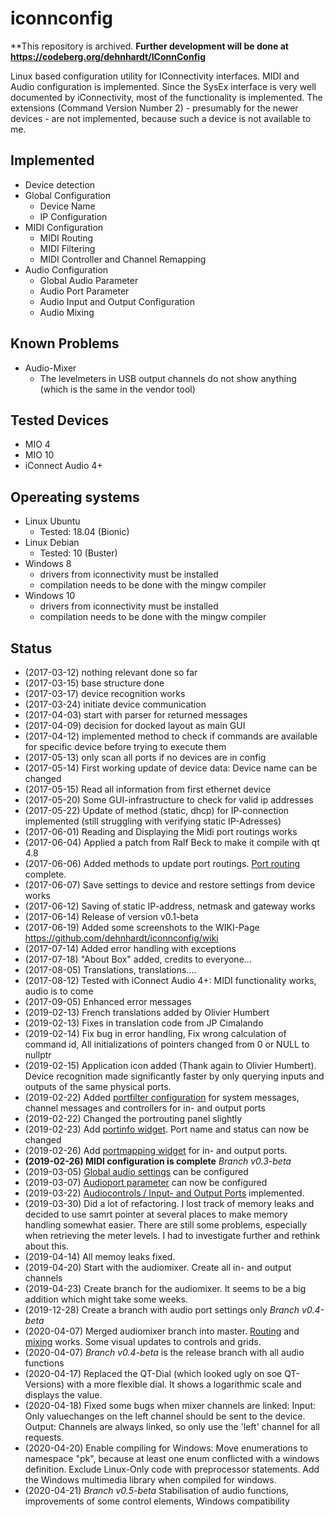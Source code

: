 # iconnconfig
**This repository is archived.
**Further development will be done at https://codeberg.org/dehnhardt/IConnConfig**

Linux based configuration utility for IConnectivity interfaces. MIDI and Audio configuration is implemented.
Since the SysEx interface is very well documented by iConnectivity, most of the functionality is implemented.
The extensions (Command Version Number 2) - presumably for the newer devices - are not implemented, because such a device is not available to me.

## Implemented
* Device detection
* Global Configuration
  * Device Name
  * IP Configuration
* MIDI Configuration
  * MIDI Routing
  * MIDI Filtering
  * MIDI Controller and Channel Remapping
* Audio Configuration
  * Global Audio Parameter
  * Audio Port Parameter
  * Audio Input and Output Configuration
  * Audio Mixing

## Known Problems
* Audio-Mixer
  * The levelmeters in USB output channels do not show anything (which is the same in the vendor tool)

## Tested Devices
* MIO 4
* MIO 10
* iConnect Audio 4+

## Opereating systems
* Linux Ubuntu
  * Tested: 18.04 (Bionic)
* Linux Debian
  * Tested: 10 (Buster)
* Windows 8
  * drivers from iconnectivity must be installed
  * compilation needs to be done with the mingw compiler 
* Windows 10
  * drivers from iconnectivity must be installed
  * compilation needs to be done with the mingw compiler 

## Status
* (2017-03-12) nothing relevant done so far
* (2017-03-15) base structure done
* (2017-03-17) device recognition works
* (2017-03-24) initiate device communication
* (2017-04-03) start with parser for returned messages
* (2017-04-09) decision for docked layout as main GUI
* (2017-04-12) implemented method to check if commands are available for specific device before trying to execute them
* (2017-05-13) only scan all ports if no devices are in config
* (2017-05-14) First working update of device data: Device name can be changed
* (2017-05-15) Read all information from first ethernet device
* (2017-05-20) Some GUI-infrastructure to check for valid ip addresses
* (2017-05-22) Update of method (static, dhcp) for IP-connection implemented (still struggling with verifying static IP-Adresses)
* (2017-06-01) Reading and Displaying the Midi port routings works
* (2017-06-04) Applied a patch from Ralf Beck to make it compile with qt 4.8
* (2017-06-06) Added methods to update port routings. [Port routing](https://github.com/dehnhardt/wikis/blob/master/mioconfig/pictures/PortRoutingSettings.png) complete.
* (2017-06-07) Save settings to device and restore settings from device works
* (2017-06-12) Saving of static IP-address, netmask and gateway works
* (2017-06-14) Release of version v0.1-beta
* (2017-06-19) Added some screenshots to the WIKI-Page https://github.com/dehnhardt/iconnconfig/wiki
* (2017-07-14) Added error handling with exceptions
* (2017-07-18) "About Box" added, credits to everyone...
* (2017-08-05) Translations, translations....
* (2017-08-12) Tested with iConnect Audio 4+: MIDI functionality works, audio is to come
* (2017-09-05) Enhanced error messages
* (2019-02-13) French translations added by Olivier Humbert
* (2019-02-13) Fixes in translation code from JP Cimalando
* (2019-02-14) Fix bug in error handling, Fix wrong calculation of command id, All initializations of pointers changed from 0 or NULL to nullptr
* (2019-02-15) Application icon added (Thank again to Olivier Humbert). Device recognition made significantly faster by only querying inputs and outputs of the same physical ports.
* (2019-02-22) Added [portfilter configuration](https://github.com/dehnhardt/wikis/blob/master/mioconfig/pictures/PortFilterSettings.png) for system messages, channel messages and controllers for in- and output ports
* (2019-02-22) Changed the portrouting panel slightly
* (2019-02-23) Add [portinfo widget](https://github.com/dehnhardt/wikis/blob/master/mioconfig/pictures/PortSettings.png). Port name and status can now be changed
* (2019-02-26) Add [portmapping widget](https://github.com/dehnhardt/wikis/blob/master/mioconfig/pictures/PortRemapSettings.png) for in- and output ports.
* __(2019-02-26) MIDI configuration is complete__ _Branch v0.3-beta_
* (2019-03-05) [Global audio settings](https://github.com/dehnhardt/wikis/blob/master/mioconfig/pictures/GlobalAudioParm.png) can be configured
* (2019-03-07) [Audioport parameter](https://github.com/dehnhardt/wikis/blob/master/mioconfig/pictures/AudioPortParm.png) can now be configured
* (2019-03-22) [Audiocontrols / Input- and Output Ports](https://github.com/dehnhardt/wikis/blob/master/mioconfig/pictures/AudioMixing.png) implemented.
* (2019-03-30) Did a lot of refactoring. I lost track of memory leaks and decided to use samrt pointer at several places to make memory handling somewhat easier. There are still some problems, especially when retrieving the meter levels. I had to investigate further and rethink about this.
* (2019-04-14) All memoy leaks fixed.
* (2019-04-20) Start with the audiomixer. Create all in- and output channels
* (2019-04-23) Create branch for the audiomixer. It seems to be a big addition which might take some weeks.
* (2019-12-28) Create a branch with audio port settings only _Branch v0.4-beta_
* (2020-04-07) Merged audiomixer branch into master. [Routing](https://github.com/dehnhardt/iconnconfig/wiki#audio-routing) and [mixing](https://github.com/dehnhardt/iconnconfig/wiki#audio-mixer) works. Some visual updates to controls and grids.
* (2020-04-07) _Branch v0.4-beta_ is the release branch with all audio functions
* (2020-04-17) Replaced the QT-Dial (which looked ugly on soe QT-Versions) with a more flexible dial. It shows a logarithmic scale and displays the value.
* (2020-04-18) Fixed some bugs when mixer channels are linked: Input: Only valuechanges on the left channel should be sent to the device. Output: Channels are always linked, so only use the 'left' channel for all requests.
* (2020-04-20) Enable compiling for Windows: Move enumerations to namespace "pk", because at least one enum conflicted with a windows definition. Exclude Linux-Only code with preprocessor statements. Add the Windows multimedia library when compiled for windows.
* (2020-04-21) _Branch v0.5-beta_ Stabilisation of audio functions, improvements of some control elements, Windows compatibility
